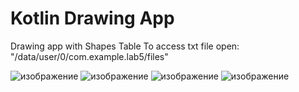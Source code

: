 # Kotlin Drawing App

Drawing app with Shapes Table
To access txt file open: "/data/user/0/com.example.lab5/files"

![изображение](https://user-images.githubusercontent.com/91664086/211337091-98de152b-9520-434a-9317-282e985f6b1f.png)
![изображение](https://user-images.githubusercontent.com/91664086/211337116-76cba46d-246e-47fb-af66-068020d71521.png)
![изображение](https://user-images.githubusercontent.com/91664086/211337140-b25d1402-6431-4c66-911f-fbbfdd65818b.png)
![изображение](https://user-images.githubusercontent.com/91664086/211337162-e496a000-3462-4f08-80f6-95a86f562f89.png)
